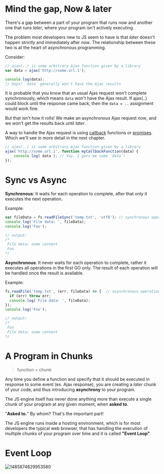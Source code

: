 # Mind the gap, Now & later

There's a gap between a part of your program that runs *now* and another one that runs *later*, where your program isn't actively executing.

The problem most developers new to JS seem to have is that *later* doesn't happen strictly and immediately after *now*. 
The relationship between these two is at the heart of asynchronous programming.

Consider:

```javascript
// ajax(..) is some arbitrary Ajax function given by a library
var data = ajax('http://some.url.1');

console.log(data);
// Oops! `data` generally won't have the Ajax results
```

It is probable that you know that an usual Ajas request won't complete synchronously, which means `data`  won't have the Ajax result.
If ajax(..) could block until the response came back, then the `data = ..` assignment would work fine.

But that isn't how it rolls! We make an asynchronous Ajax request *now*, and we won't get the results back until *later*.

A way to handle the Ajax request is using [callback](async) functions or [promises](async). Which we'll see in more detail in the next chapter.

```javascript
// ajax(..) is some arbitrary Ajax function given by a library
ajax('http://some.url.1', function myCallbackFunction(data) {
	console.log( data ); // Yay, I gots me some `data`!
});
```

# Sync vs Async
**Synchronous**: It waits for each operation to complete, after that only it executes the next operation.

Example:
```javascript
var fileData = fs.readFileSync('temp.txt', 'utf8'); // synchronous operation
console.log('File data: ', fileData);
console.log('Foo');

// output:
/* 
 File data: some content
 Foo
*/
```

**Asynchronous**: It never waits for each operation to complete, rather it executes all operations in the first GO only. The result of each operation will be handled once the result is available.

Example:
```javascript
fs.readFile('temp.txt', (err, fileData) => {  // asynchronous operation
  if (err) throw err;
  console.log('File data: ', fileData);
});
console.log('Foo');

// output:
/* 
 Foo
 File data: some content
*/
```


# A Program in Chunks
> function = chunk


Any time you define a function and specify that it should be executed in response to some event (ex. Ajax response), you are creating a *later* chunk of your code, and thus introducing **asynchrony** to your program.

The JS engine itself has never done anything more than execute a single chunk of your program at any given moment, when **asked to**.

"**Asked to.**" By whom? That's the important part!

The JS engine runs inside a hosting environment, which is for most developers the typical web browser, that has handling the execution of multiple chunks of your program over time and it is called **"Event Loop"**.

# Event Loop

![1485874829953580](/uploads/40c2484926de71fc0825ea3c3db2c29c/1485874829953580.gif)